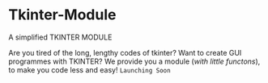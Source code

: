 # Tkinter-Module
A simplified TKINTER MODULE

Are you tired of the long, lengthy codes of tkinter?
Want to create GUI programmes with TKINTER?
We provide you a module (*with little functons*), to make you code less and easy!
```Launching Soon```
